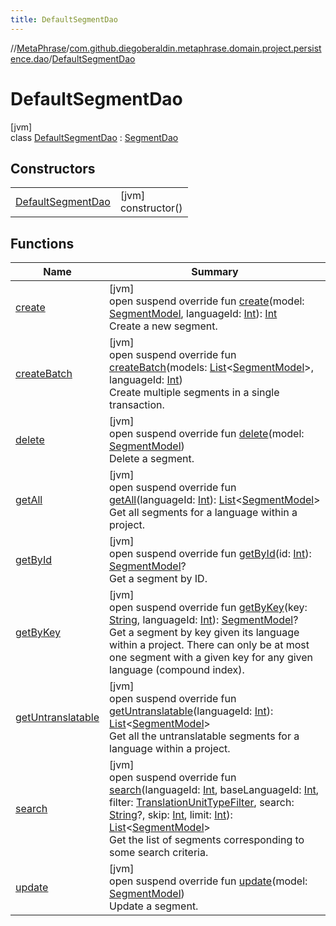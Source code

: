 ```yaml
---
title: DefaultSegmentDao
---
```

//[MetaPhrase](../../../index.html)/[com.github.diegoberaldin.metaphrase.domain.project.persistence.dao](../index.html)/[DefaultSegmentDao](index.html)



# DefaultSegmentDao



[jvm]\
class [DefaultSegmentDao](index.html) : [SegmentDao](../-segment-dao/index.html)



## Constructors


| | |
|---|---|
| [DefaultSegmentDao](-default-segment-dao.html) | [jvm]<br>constructor() |


## Functions


| Name | Summary |
|---|---|
| [create](create.html) | [jvm]<br>open suspend override fun [create](create.html)(model: [SegmentModel](../../com.github.diegoberaldin.metaphrase.domain.project.data/-segment-model/index.html), languageId: [Int](https://kotlinlang.org/api/latest/jvm/stdlib/kotlin/-int/index.html)): [Int](https://kotlinlang.org/api/latest/jvm/stdlib/kotlin/-int/index.html)<br>Create a new segment. |
| [createBatch](create-batch.html) | [jvm]<br>open suspend override fun [createBatch](create-batch.html)(models: [List](https://kotlinlang.org/api/latest/jvm/stdlib/kotlin.collections/-list/index.html)&lt;[SegmentModel](../../com.github.diegoberaldin.metaphrase.domain.project.data/-segment-model/index.html)&gt;, languageId: [Int](https://kotlinlang.org/api/latest/jvm/stdlib/kotlin/-int/index.html))<br>Create multiple segments in a single transaction. |
| [delete](delete.html) | [jvm]<br>open suspend override fun [delete](delete.html)(model: [SegmentModel](../../com.github.diegoberaldin.metaphrase.domain.project.data/-segment-model/index.html))<br>Delete a segment. |
| [getAll](get-all.html) | [jvm]<br>open suspend override fun [getAll](get-all.html)(languageId: [Int](https://kotlinlang.org/api/latest/jvm/stdlib/kotlin/-int/index.html)): [List](https://kotlinlang.org/api/latest/jvm/stdlib/kotlin.collections/-list/index.html)&lt;[SegmentModel](../../com.github.diegoberaldin.metaphrase.domain.project.data/-segment-model/index.html)&gt;<br>Get all segments for a language within a project. |
| [getById](get-by-id.html) | [jvm]<br>open suspend override fun [getById](get-by-id.html)(id: [Int](https://kotlinlang.org/api/latest/jvm/stdlib/kotlin/-int/index.html)): [SegmentModel](../../com.github.diegoberaldin.metaphrase.domain.project.data/-segment-model/index.html)?<br>Get a segment by ID. |
| [getByKey](get-by-key.html) | [jvm]<br>open suspend override fun [getByKey](get-by-key.html)(key: [String](https://kotlinlang.org/api/latest/jvm/stdlib/kotlin/-string/index.html), languageId: [Int](https://kotlinlang.org/api/latest/jvm/stdlib/kotlin/-int/index.html)): [SegmentModel](../../com.github.diegoberaldin.metaphrase.domain.project.data/-segment-model/index.html)?<br>Get a segment by key given its language within a project. There can only be at most one segment with a given key for any given language (compound index). |
| [getUntranslatable](get-untranslatable.html) | [jvm]<br>open suspend override fun [getUntranslatable](get-untranslatable.html)(languageId: [Int](https://kotlinlang.org/api/latest/jvm/stdlib/kotlin/-int/index.html)): [List](https://kotlinlang.org/api/latest/jvm/stdlib/kotlin.collections/-list/index.html)&lt;[SegmentModel](../../com.github.diegoberaldin.metaphrase.domain.project.data/-segment-model/index.html)&gt;<br>Get all the untranslatable segments for a language within a project. |
| [search](search.html) | [jvm]<br>open suspend override fun [search](search.html)(languageId: [Int](https://kotlinlang.org/api/latest/jvm/stdlib/kotlin/-int/index.html), baseLanguageId: [Int](https://kotlinlang.org/api/latest/jvm/stdlib/kotlin/-int/index.html), filter: [TranslationUnitTypeFilter](../../com.github.diegoberaldin.metaphrase.domain.project.data/-translation-unit-type-filter/index.html), search: [String](https://kotlinlang.org/api/latest/jvm/stdlib/kotlin/-string/index.html)?, skip: [Int](https://kotlinlang.org/api/latest/jvm/stdlib/kotlin/-int/index.html), limit: [Int](https://kotlinlang.org/api/latest/jvm/stdlib/kotlin/-int/index.html)): [List](https://kotlinlang.org/api/latest/jvm/stdlib/kotlin.collections/-list/index.html)&lt;[SegmentModel](../../com.github.diegoberaldin.metaphrase.domain.project.data/-segment-model/index.html)&gt;<br>Get the list of segments corresponding to some search criteria. |
| [update](update.html) | [jvm]<br>open suspend override fun [update](update.html)(model: [SegmentModel](../../com.github.diegoberaldin.metaphrase.domain.project.data/-segment-model/index.html))<br>Update a segment. |

